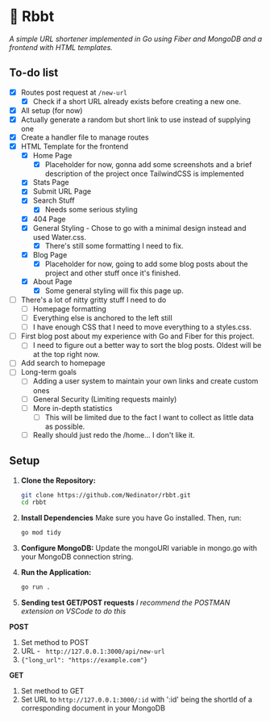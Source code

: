 # 🐸 Rbbt
*A simple URL shortener implemented in Go using Fiber and MongoDB and a frontend with HTML templates.*

## To-do list

- [x] Routes post request at `/new-url`
    - [x] Check if a short URL already exists before creating a new one.
- [x] All setup (for now)
- [x] Actually generate a random but short link to use instead of supplying one
- [x] Create a handler file to manage routes
- [x] HTML Template for the frontend
    - [x] Home Page
        - [x] Placeholder for now, gonna add some screenshots and a brief description of the project once TailwindCSS is implemented
    - [x] Stats Page
    - [x] Submit URL Page
    - [x] Search Stuff
        - [x] Needs some serious styling
    - [x] 404 Page
    - [x] General Styling - Chose to go with a minimal design instead and used Water.css.
        - [x] There's still some formatting I need to fix.
    - [x] Blog Page
        - [x] Placeholder for now, going to add some blog posts about the project and other stuff once it's finished.
    - [x] About Page
        - [x] Some general styling will fix this page up.
- [ ] There's a lot of nitty gritty stuff I need to do
    - [ ] Homepage formatting
    - [ ] Everything else is anchored to the left still
    - [ ] I have enough CSS that I need to move everything to a styles.css.
- [ ] First blog post about my experience with Go and Fiber for this project.
    - [ ] I need to figure out a better way to sort the blog posts. Oldest will be at the top right now.
- [ ] Add search to homepage
- [ ] Long-term goals
    - [ ] Adding a user system to maintain your own links and create custom ones
    - [ ] General Security (Limiting requests mainly)
    - [ ] More in-depth statistics
        - [ ] This will be limited due to the fact I want to collect as little data as possible.
    - [ ] Really should just redo the /home... I don't like it.

## Setup

1. **Clone the Repository:**

   ```bash
   git clone https://github.com/Nedinator/rbbt.git
   cd rbbt
   ```

2. **Install Dependencies**
    Make sure you have Go installed. Then, run:
    ```bash
    go mod tidy
    ```

3. **Configure MongoDB:**
    Update the mongoURI variable in mongo.go with your MongoDB connection string.


4. **Run the Application:**

    ```bash
    go run .
    ```
5. **Sending test GET/POST requests**
*I recommend the POSTMAN extension on VSCode to do this*

**POST**
1. Set method to POST
2. URL - ` http://127.0.0.1:3000/api/new-url`
3. `{"long_url": "https://example.com"}`

**GET**

1. Set method to GET
2. Set URL to `http://127.0.0.1:3000/:id` with ':id' being the shortId of a corresponding document in your MongoDB
